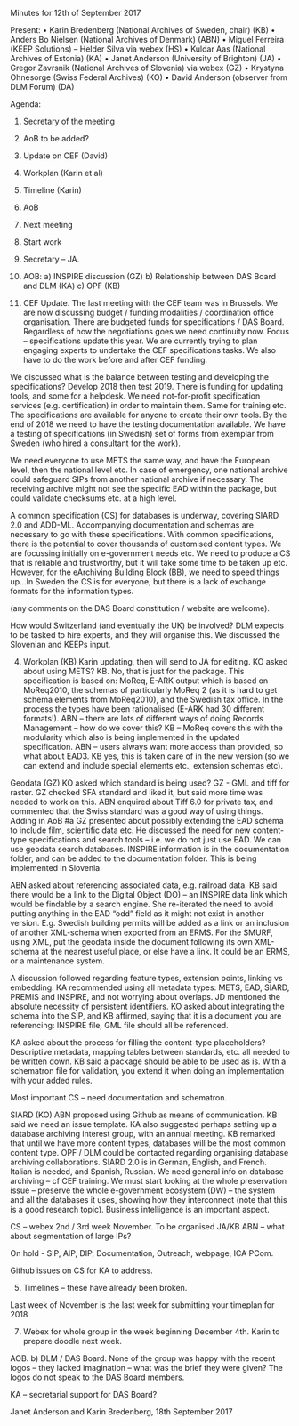 Minutes for 12th of September 2017

Present: 
•	Karin Bredenberg (National Archives of Sweden, chair) (KB)
•	Anders Bo Nielsen (National Archives of Denmark) (ABN)
•	Miguel Ferreira (KEEP Solutions) – Helder Silva via webex (HS)
•	Kuldar Aas (National Archives of Estonia) (KA)
•	Janet Anderson (University of Brighton) (JA)
•	Gregor Zavrsnik (National Archives of Slovenia) via webex (GZ)
•	Krystyna Ohnesorge (Swiss Federal Archives) (KO)
•	David Anderson (observer from DLM Forum) (DA)

Agenda:
1.	Secretary of the meeting
2.	AoB to be added?
3.	Update on CEF (David)
4.	Workplan (Karin et al)
5.	Timeline (Karin)
6.	AoB
7.	Next meeting
8.	Start work

1. Secretary – JA.

2. AOB:
a) INSPIRE discussion (GZ)
b) Relationship between DAS Board and DLM (KA)
c) OPF (KB)

3. CEF Update. The last meeting with the CEF team was in Brussels. We are now discussing budget / funding modalities / coordination office organisation. There are budgeted funds for specifications / DAS Board. Regardless of how the negotiations goes we need continuity now. Focus – specifications update this year. 
We are currently trying to plan engaging experts to undertake the CEF specifications tasks.
We also have to do the work before and after CEF funding.

We discussed what is the balance between testing and developing the specifications? Develop 2018 then test 2019. There is funding for updating tools, and some for a helpdesk. We need not-for-profit specification services (e.g. certification) in order to maintain them. Same for training etc. The specifications are available for anyone to create their own tools. By the end of 2018 we need to have the testing documentation available. We have a testing of specifications (in Swedish) set of forms from exemplar from Sweden (who hired a consultant for the work). 

We need everyone to use METS the same way, and have the European level, then the national level etc. In case of emergency, one national archive could safeguard SIPs from another national archive if necessary. The receiving archive might not see the specific EAD within the package, but could validate checksums etc. at a high level. 

A common specification (CS) for databases is underway, covering SIARD 2.0 and ADD-ML. Accompanying documentation and schemas are necessary to go with these specifications. With common specifications, there is the potential to cover thousands of customised content types. We are focussing initially on e-government needs etc. We need to produce a CS that is reliable and trustworthy, but it will take some time to be taken up etc. However, for the eArchiving Building Block (BB), we need to speed things up…In Sweden the CS is for everyone, but there is a lack of exchange formats for the information types.

(any comments on the DAS Board constitution / website are welcome).  

How would Switzerland (and eventually the UK) be involved? DLM expects to be tasked to hire experts, and they will organise this. We discussed the Slovenian and KEEPs input.

4. Workplan (KB) 
Karin updating, then will send to JA for editing. KO asked about using METS? KB. No, that is just for the package. This specification is based on: MoReq, E-ARK output which is based on MoReq2010, the schemas of particularly MoReq 2 (as it is hard to get schema elements from MoReq2010), and the Swedish tax office. In the process the types have been rationalised (E-ARK had 30 different formats!). ABN – there are lots of different ways of doing Records Management – how do we cover this? KB – MoReq covers this with the modularity which also is being implemented in the updated specification. ABN – users always want more access than provided, so what about EAD3. KB yes, this is taken care of in the new version (so we can extend and include special elements etc., extension schemas etc). 

Geodata (GZ)
KO asked which standard is being used? GZ - GML and tiff for raster. GZ checked SFA standard and liked it, but said more time was needed to work on this. ABN enquired about Tiff 6.0 for private tax, and commented that the Swiss standard was a good way of using things.
Adding in AoB #a
GZ presented about possibly extending the EAD schema to include film, scientific data etc. He discussed the need for new content-type specifications and search tools – i.e. we do not just use EAD. We can use geodata search databases. INSPIRE information is in the documentation folder, and can be added to the documentation folder. This is being implemented in Slovenia.

ABN asked about referencing associated data, e.g. railroad data. KB said there would be a link to the Digital Object (DO) – an INSPIRE data link which would be findable by a search engine. She re-iterated the need to avoid putting anything in the EAD “odd” field as it might not exist in another version. E.g. Swedish building permits will be added as a link or an inclusion of another XML-schema when exported from an ERMS. For the SMURF, using XML, put the geodata inside the document following its own XML-schema at the nearest useful place, or else have a link. It could be an ERMS, or a maintenance system.

A discussion followed regarding feature types, extension points, linking vs embedding. KA recommended using all metadata types: METS, EAD, SIARD, PREMIS and INSPIRE, and not worrying about overlaps. JD mentioned the absolute necessity of persistent identifiers. KO asked about integrating the schema into the SIP, and KB affirmed, saying that it is a document you are referencing: INSPIRE file, GML file should all be referenced.

KA asked about the process for filling the content-type placeholders? Descriptive metadata, mapping tables between standards, etc. all needed to be written down. KB said a package should be able to be used as is. With a schematron file for validation, you extend it when doing an implementation with your added rules.

Most important CS – need documentation and schematron.

SIARD (KO)
ABN proposed using Github as means of communication. KB said we need an issue template. KA also suggested perhaps setting up a database archiving interest group, with an annual meeting. KB remarked that until we have more content types, databases will be the most common content type. OPF / DLM could be contacted regarding organising database archiving collaborations. 
SIARD 2.0 is in German, English, and French. Italian is needed, and Spanish, Russian. We need general info on database archiving – cf CEF training. We must start looking at the whole preservation issue – preserve the whole e-government ecosystem (DW) – the system and all the databases it uses, showing how they interconnect (note that this is a good research topic). Business intelligence is an important aspect. 

CS – webex 2nd / 3rd week November. To be organised JA/KB
ABN – what about segmentation of large IPs? 

On hold - SIP, AIP, DIP, Documentation, Outreach, webpage, ICA PCom.

Github issues on CS for KA to address. 

5. Timelines – these have already been broken.

Last week of November is the last week for submitting your timeplan for 2018 

7. Webex for whole group in the week beginning December 4th. Karin to prepare doodle next week.

AOB. 
b) DLM / DAS Board. None of the group was happy with the recent logos – they lacked imagination – what was the brief they were given? The logos do not speak to the DAS Board members.

KA – secretarial support for DAS Board?


Janet Anderson and Karin Bredenberg, 18th September 2017 

